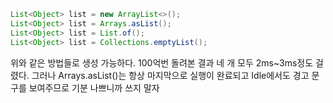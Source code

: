 ```java
List<Object> list = new ArrayList<>();
List<Object> list = Arrays.asList();
List<Object> list = List.of();
List<Object> list = Collections.emptyList();
```

위와 같은 방법들로 생성 가능하다.
100억번 돌려본 결과 네 개 모두 2ms~3ms정도 걸렸다.
그러나 Arrays.asList()는 항상 마지막으로 실행이 완료되고 Idle에서도 경고 문구를 보여주므로 기분 나쁘니까 쓰지 말자